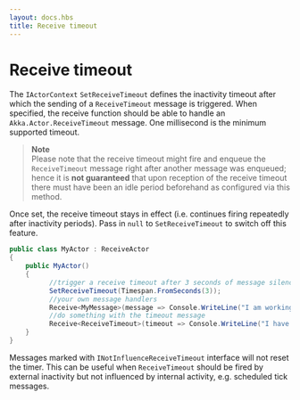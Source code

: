 ```yaml
---
layout: docs.hbs
title: Receive timeout
---
```

# Receive timeout
The `IActorContext` `SetReceiveTimeout` defines the inactivity timeout after which the sending of a `ReceiveTimeout` message is triggered. When specified, the receive function should be able to handle an `Akka.Actor.ReceiveTimeout` message. One millisecond is the minimum supported timeout.

>**Note**<br/>
> Please note that the receive timeout might fire and enqueue the `ReceiveTimeout` message right after another message was enqueued; hence it is **not guaranteed** that upon reception of the receive timeout there must have been an idle period beforehand as configured via this method.

Once set, the receive timeout stays in effect (i.e. continues firing repeatedly after inactivity periods). Pass in `null` to `SetReceiveTimeout` to switch off this feature.

```csharp
public class MyActor : ReceiveActor
{
    public MyActor()
    {
          //trigger a receive timeout after 3 seconds of message silence.
          SetReceiveTimeout(Timespan.FromSeconds(3));
          //your own message handlers
          Receive<MyMessage>(message => Console.WriteLine("I am working.."));
          //do something with the timeout message
          Receive<ReceiveTimeout>(timeout => Console.WriteLine("I have timed out"));
    }
}
```

Messages marked with `INotInfluenceReceiveTimeout` interface will not reset the timer. This can be useful when `ReceiveTimeout` should be fired by external inactivity but not influenced by internal activity, e.g. scheduled tick messages.